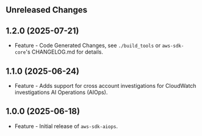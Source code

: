 Unreleased Changes
------------------

1.2.0 (2025-07-21)
------------------

* Feature - Code Generated Changes, see `./build_tools` or `aws-sdk-core`'s CHANGELOG.md for details.

1.1.0 (2025-06-24)
------------------

* Feature - Adds support for cross account investigations for CloudWatch investigations AI Operations (AIOps).

1.0.0 (2025-06-18)
------------------

* Feature - Initial release of `aws-sdk-aiops`.

